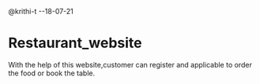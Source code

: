 @krithi-t
--18-07-21
# Restaurant_website
With the help of this website,customer can register and applicable to order the food or book the table.

